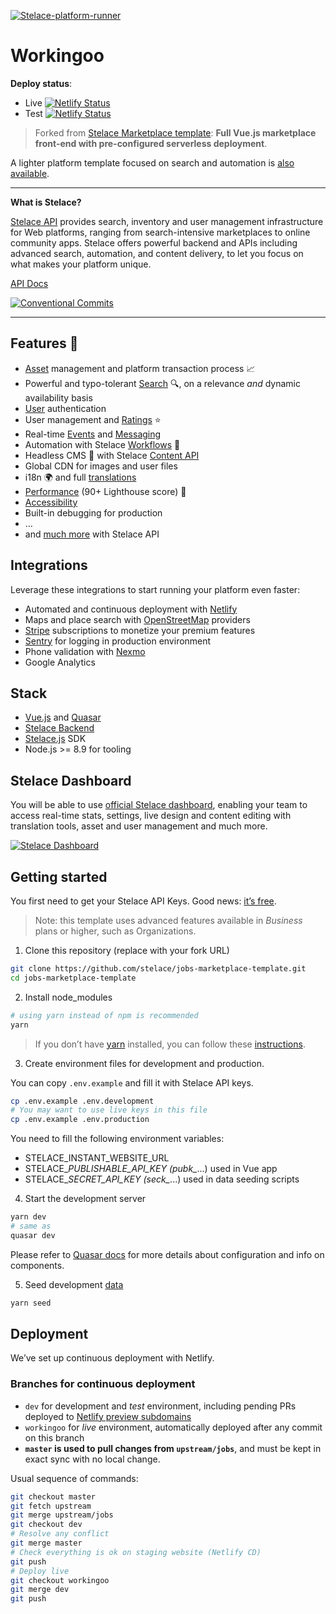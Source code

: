 [![Stelace-platform-runner](https://user-images.githubusercontent.com/12909094/59638847-c41f1900-9159-11e9-9fa5-6d7806d57c92.png)](https://stelace.com)

# Workingoo

**Deploy status**:

- Live [![Netlify Status](https://api.netlify.com/api/v1/badges/5f94a520-42b2-47b6-9c69-c9797b02bd15/deploy-status)](https://app.netlify.com/sites/stelace-instant-workingoo/deploys)
- Test  [![Netlify Status](https://api.netlify.com/api/v1/badges/117d635e-a70a-4589-9b95-d4394fc48672/deploy-status)](https://app.netlify.com/sites/stelace-instant-workingoo-test/deploys)

> Forked from [Stelace Marketplace template](https://github.com/stelace/jobs-marketplace-template):
**Full Vue.js marketplace front-end with pre-configured serverless deployment**.

A lighter platform template focused on search and automation is [also available](https://github.com/stelace/heroes-platform-demo).

---

**What is Stelace?**

[Stelace API](https://stelace.com/) provides search, inventory and user management infrastructure for Web platforms, ranging from search-intensive marketplaces to online community apps.
Stelace offers powerful backend and APIs including advanced search, automation, and content delivery, to let you focus on what makes your platform unique.

[API Docs](https://stelace.com/docs)

[![Conventional Commits](https://img.shields.io/badge/Conventional%20Commits-1.0.0-yellow.svg)](https://conventionalcommits.org)

---

## Features :gift:

- [Asset](https://stelace.com/docs/assets) management and platform transaction process :chart_with_upwards_trend:
- Powerful and typo-tolerant [Search](https://stelace.com/docs/search) :mag:, on a relevance _and_ dynamic availability basis
- [User](https://stelace.com/docs/users) authentication
- User management and [Ratings](https://stelace.com/docs/ratings) :star:
- Real-time [Events](https://stelace.com/docs/command/events) and [Messaging](https://stelace.com/docs/messages)
- Automation with Stelace [Workflows](https://stelace.com/docs/command/workflows) :traffic_light:
- Headless CMS :page_with_curl: with Stelace [Content API](https://stelace.com/docs/content)
- Global CDN for images and user files
- i18n :earth_africa: and full [translations](./docs/i18n.md)
- [Performance](./docs/performance.md) (90+ Lighthouse score) :checkered_flag:
- [Accessibility](./docs/accessibility.md)
- Built-in debugging for production
- …
- and [much more](https://stelace.com) with Stelace API

## Integrations

Leverage these integrations to start running your platform even faster:

- Automated and continuous deployment with [Netlify](https://www.netlify.com/)
- Maps and place search with [OpenStreetMap](https://www.openstreetmap.org/) providers
- [Stripe](https://stripe.com/) subscriptions to monetize your premium features
- [Sentry](https://sentry.io/) for logging in production environment
- Phone validation with [Nexmo](https://www.nexmo.com/)
- Google Analytics

## Stack

- [Vue.js](https://github.com/vuejs/vue) and [Quasar](https://github.com/quasarframework/quasar)
- [Stelace Backend](https://stelace.com)
- [Stelace.js](https://github.com/stelace/stelace.js) SDK
- Node.js >= 8.9 for tooling

## Stelace Dashboard

You will be able to use [official Stelace dashboard](https://stelace.com), enabling your team to access real-time stats, settings, live design and content editing with translation tools, asset and user management and much more.

[![Stelace Dashboard](https://user-images.githubusercontent.com/12909094/38527674-415ac06c-3c5c-11e8-89d3-c92c3be1d377.png)](https://stelace.com)

## Getting started

You first need to get your Stelace API Keys. Good news: [it’s free](https://stelace.com/pricing).

> Note: this template uses advanced features available in _Business_ plans or higher, such as Organizations.

1. Clone this repository (replace with your fork URL)

```sh
git clone https://github.com/stelace/jobs-marketplace-template.git
cd jobs-marketplace-template
```

2. Install node_modules

```sh
# using yarn instead of npm is recommended
yarn
```

> If you don’t have [yarn](https://yarnpkg.com/) installed, you can follow these [instructions](https://yarnpkg.com/docs/install).

3. Create environment files for development and production.

You can copy `.env.example` and fill it with Stelace API keys.

```sh
cp .env.example .env.development
# You may want to use live keys in this file
cp .env.example .env.production
```

You need to fill the following environment variables:

- STELACE_INSTANT_WEBSITE_URL
- STELACE_*PUBLISHABLE_API_KEY (pubk_*...) used in Vue app
- STELACE_*SECRET_API_KEY (seck_*...) used in data seeding scripts

4. Start the development server

```sh
yarn dev
# same as
quasar dev
```

Please refer to [Quasar docs](https://v1.quasar-framework.org/) for more details about configuration and info on components.

5. Seed development [data](./docs/development-data.md)

```sh
yarn seed
```

## Deployment

We’ve set up continuous deployment with Netlify.

### Branches for continuous deployment

- `dev` for development and _test_ environment, including pending PRs deployed to [Netlify preview subdomains](
  https://www.netlify.com/docs/continuous-deployment/#branches-deploys)
- `workingoo` for _live_ environment, automatically deployed after any commit on this branch
- __`master` is used to pull changes from `upstream/jobs`__, and must be kept in exact sync with no local change.

Usual sequence of commands:

```sh
git checkout master
git fetch upstream
git merge upstream/jobs
git checkout dev
# Resolve any conflict
git merge master
# Check everything is ok on staging website (Netlify CD)
git push
# Deploy live
git checkout workingoo
git merge dev
git push
```
